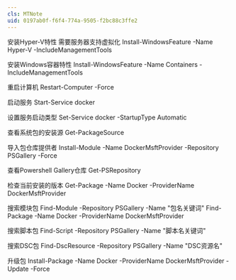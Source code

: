 ```yaml
---
cls: MTNote
uid: 0197ab0f-f6f4-774a-9505-f2bc88c3ffe2
---
```



安装Hyper-V特性
需要服务器支持虚拟化
Install-WindowsFeature -Name Hyper-V -IncludeManagementTools

安装Windows容器特性
Install-WindowsFeature -Name Containers -IncludeManagementTools

重启计算机
Restart-Computer -Force

启动服务
Start-Service docker 

设置服务启动类型
Set-Service docker -StartupType Automatic

查看系统包的安装源
Get-PackageSource

导入包仓库提供者
Install-Module -Name DockerMsftProvider -Repository PSGallery -Force

查看Powershell Gallery仓库
Get-PSRepository

检查当前安装的版本
Get-Package -Name Docker -ProviderName DockerMsftProvider

搜索模块包
Find-Module -Repository PSGallery -Name "包名关键词"
Find-Package -Name Docker -ProviderName DockerMsftProvider

搜索脚本包
Find-Script -Repository PSGallery -Name "脚本名关键词"

搜索DSC包
Find-DscResource -Repository PSGallery -Name "DSC资源名"

升级包
Install-Package -Name Docker -ProviderName DockerMsftProvider -Update -Force

